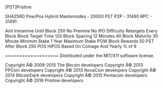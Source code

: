 [PST]Pristine

SHA256D Pow/Pos Hybrid
Masternodes - 20000 PST
P2P - 31490
RPC - 31491

Anti Instamine Until Block 250
No Premine
No IPO
Difficulty Retargets Every Block
Block Target Time 120
Block Spacing 12 Minutes
40 Block Maturity
30 Minute Minimim Stake
1 Year Maximum Stake
POW Block Rewards 50 PST After Block 250
POS HiPOS Based On Coinage And Yearly % of 9






===================
Distributed under the MIT/X11 software license.

Copyright Â© 2009-2015 The Bitcoin developers
Copyright Â© 2013 PPCoin developers
Copyright Â© 2013 NovaCoin developers
Copyright Â© 2014 BitcoinDark developers
Copyright Â© 2015 Pentacoin developers
Copyright Â© 2016 Pristine developers 

